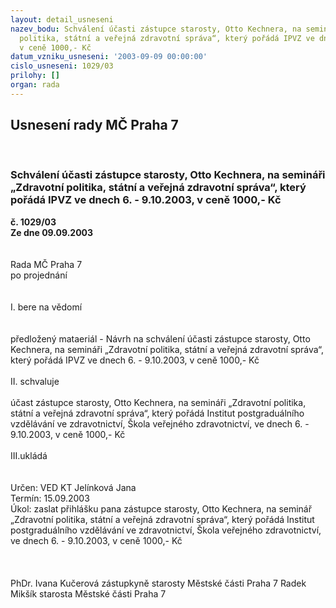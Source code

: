 ```yaml
---
layout: detail_usneseni
nazev_bodu: Schválení účasti zástupce starosty, Otto Kechnera, na semináři „Zdravotní
  politika, státní a veřejná zdravotní správa“, který pořádá IPVZ ve dnech 6. - 9.10.2003,
  v ceně 1000,- Kč
datum_vzniku_usneseni: '2003-09-09 00:00:00'
cislo_usneseni: 1029/03
prilohy: []
organ: rada
---
```

<div id="ucUsn_pList" class="usn">
	<span><h2>Usnesení rady MČ Praha 7 </h2>
<br></span><div class="standBody">
<span><h3>Schválení účasti zástupce starosty, Otto Kechnera, na semináři „Zdravotní politika, státní a veřejná zdravotní správa“, který pořádá IPVZ ve dnech 6. - 9.10.2003, v ceně 1000,- Kč</h3></span><div class="center">
		<strong>č. 1029/03</strong><br>
	</div>
<div class="center">
		<strong>Ze dne 09.09.2003</strong><br><br>
	</div>
<br>Rada MČ Praha 7<br>po projednání<br><br><br>I.	bere na vědomí<br><br> <br>předložený mataeriál - Návrh na schválení účasti zástupce starosty, Otto Kechnera, na semináři „Zdravotní politika, státní a veřejná zdravotní správa“, který pořádá IPVZ ve dnech 6. - 9.10.2003,        v ceně 1000,- Kč<br><br>II.	schvaluje <br><br>účast zástupce starosty, Otto Kechnera, na semináři „Zdravotní politika, státní a veřejná zdravotní správa“, který pořádá Institut postgraduálního vzdělávání ve zdravotnictví, Škola veřejného zdravotnictví,  ve dnech 6. - 9.10.2003, v ceně 1000,- Kč<br><br>III.ukládá <br><br> <br>Určen:	VED KT Jelínková Jana<br>Termín: 15.09.2003<br>Úkol:	zaslat přihlášku pana zástupce starosty, Otto Kechnera, na seminář „Zdravotní politika, státní a veřejná zdravotní správa“, který pořádá Institut postgraduálního vzdělávání ve zdravotnictví, Škola veřejného zdravotnictví,  ve dnech 6. - 9.10.2003, v ceně 1000,- Kč<br><br> <br>	<br>PhDr. Ivana Kučerová zástupkyně starosty Městské části Praha 7	 Radek Mikšík starosta Městské části Praha 7<br>	<br><br>
</div>
</div>